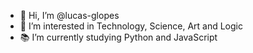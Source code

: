- 👋 Hi, I’m @lucas-glopes
- 👀 I’m interested in Technology, Science, Art and Logic
- 📚 I’m currently studying Python and JavaScript

<!---
lucas-glopes/lucas-glopes is a ✨ special ✨ repository because its `README.md` (this file) appears on your GitHub profile.
You can click the Preview link to take a look at your changes.
--->

